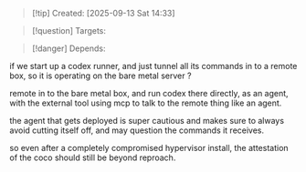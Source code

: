 
>[!tip] Created: [2025-09-13 Sat 14:33]

>[!question] Targets: 

>[!danger] Depends: 

if we start up a codex runner, and just tunnel all its commands in to a remote box, so it is operating on the bare metal server ?

remote in to the bare metal box, and run codex there directly, as an agent, with the external tool using mcp to talk to the remote thing like an agent.

the agent that gets deployed is super cautious and makes sure to always avoid cutting itself off, and may question the commands it receives.

so even after a completely compromised hypervisor install, the attestation of the coco should still be beyond reproach.